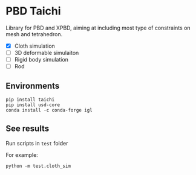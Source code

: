 # PBD Taichi

Library for PBD and XPBD, aiming at including most type of constraints on mesh and tetrahedron.

- [x] Cloth simulation
- [ ] 3D deformable simulaiton
- [ ] Rigid body simulation
- [ ] Rod

## Environments

```shell
pip install taichi 
pip install usd-core
conda install -c conda-forge igl
``` 

## See results

Run scripts in `test` folder

For example:
```shell
python -m test.cloth_sim
```


